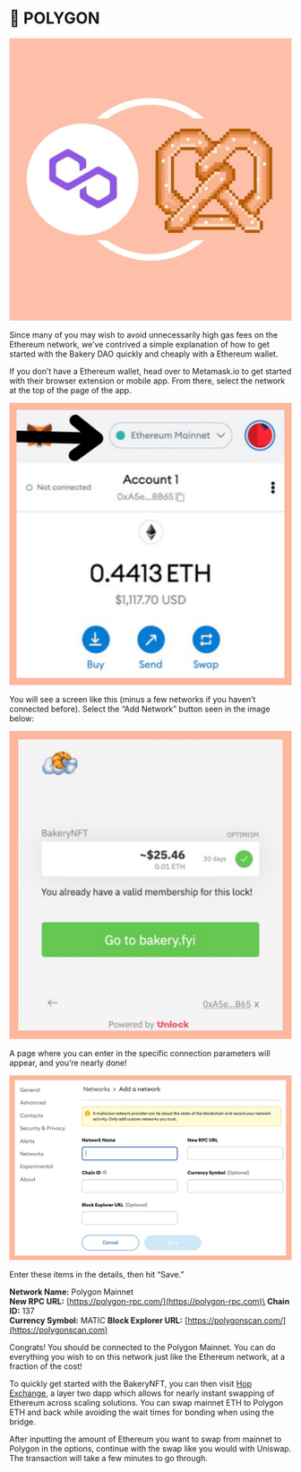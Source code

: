 # 🔗 POLYGON

![](../../.gitbook/assets/39C014A3-2506-4BC4-B8E9-8B84DBD88561.png)

Since many of you may wish to avoid unnecessarily high gas fees on the Ethereum network, we’ve contrived a simple explanation of how to get started with the Bakery DAO quickly and cheaply with a Ethereum wallet.

If you don’t have a Ethereum wallet, head over to Metamask.io to get started with their browser extension or mobile app. From there, select the network at the top of the page of the app.

![](<../../.gitbook/assets/image (15) (1).png>)

You will see a screen like this (minus a few networks if you haven’t connected before). Select the “Add Network” button seen in the image below:

![](<../../.gitbook/assets/image (5).png>)

A page where you can enter in the specific connection parameters will appear, and you’re nearly done!

![](<../../.gitbook/assets/image (11).png>)

Enter these items in the details, then hit “Save.”

**Network Name:** Polygon Mainnet\
**New RPC URL:** [https://polygon-rpc.com/](https://polygon-rpc.com)\
**Chain ID:** 137\
**Currency Symbol:** MATIC                                                                            **Block Explorer URL:** [ ](https://polygonscan.com)[https://polygonscan.com/](https://polygonscan.com)

Congrats! You should be connected to the Polygon Mainnet. You can do everything you wish to on this network just like the Ethereum network, at a fraction of the cost!

To quickly get started with the BakeryNFT, you can then visit [Hop Exchange](https://hop.exchange), a layer two dapp which allows for nearly instant swapping of Ethereum across scaling solutions. You can swap mainnet ETH to Polygon ETH and back while avoiding the wait times for bonding when using the bridge.

After inputting the amount of Ethereum you want to swap from mainnet to Polygon in the options, continue with the swap like you would with Uniswap. The transaction will take a few minutes to go through.

